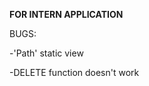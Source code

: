 **<strong>FOR INTERN APPLICATION</strong>**

BUGS:

-'Path' static view

-DELETE function doesn't work
